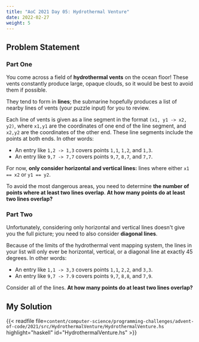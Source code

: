 ```yaml
---
title: "AoC 2021 Day 05: Hydrothermal Venture"
date: 2022-02-27
weight: 5
---
```


## Problem Statement

### Part One

You come across a field of **hydrothermal vents** on the ocean floor!
These vents constantly produce large, opaque clouds, so it would be best
to avoid them if possible.

They tend to form in **lines**; the submarine hopefully produces a list
of nearby lines of vents (your puzzle input) for you to review.

Each line of vents is given as a line segment in the format `(x1, y1 ->
x2, y2)`, where `x1,y1` are the coordinates of one end of the line
segment, and `x2,y2` are the coordinates of the other end. These line
segments include the points at both ends. In other words:

* An entry like `1,2 -> 1,3` covers points `1,1`, `1,2`, and `1,3`.
* An entry like `9,7 -> 7,7` covers points `9,7`, `8,7`, and `7,7`.

For now, **only consider horizontal and vertical lines:** lines where
either `x1 == x2` or `y1 == y2`.

To avoid the most dangerous areas, you need to determine **the number of
points where at least two lines overlap**. **At how many points do at
least two lines overlap?**

### Part Two

Unfortunately, considering only horizontal and vertical lines doesn't
give you the full picture; you need to also consider **diagonal lines**.

Because of the limits of the hydrothermal vent mapping system, the lines
in your list will only ever be horizontal, vertical, or a diagonal line
at exactly 45 degrees. In other words:

* An entry like `1,1 -> 3,3` covers points `1,1`, `2,2`, and `3,3`.
* An entry like `9,7 -> 7.9` covers points `9,7`, `8,8`, and `7,9`.

Consider all of the lines. **At how many points do at least two lines
overlap?**

## My Solution

{{< readfile
  file=`content/computer-science/programming-challenges/advent-of-code/2021/src/HydrothermalVenture/HydrothermalVenture.hs`
  highlight="haskell"
  id="HydrothermalVenture.hs" >}}
